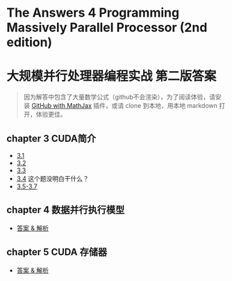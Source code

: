 # The Answers 4 Programming Massively Parallel Processor (2nd edition)
# 大规模并行处理器编程实战 第二版答案

> 因为解答中包含了大量数学公式（github不会渲染），为了阅读体验，请安装 [GitHub with MathJax](https://github.com/orsharir/github-mathjax/) 插件，或请 clone 到本地，用本地 markdown 打开，体验更佳。

## chapter 3 CUDA简介
* [3.1](./ch3.Introduction%20CUDA/ans3.1/ans.md)
* [3.2](./ch3.Introduction%20CUDA/ans3.2)
* [3.3](./ch3.Introduction%20CUDA/ans3.3/ans.md)    
* [3.4](./ch3.Introduction%20CUDA/ans3.4/ans.md) 这个题没明白干什么？ 
* [3.5-3.7](./ch3.Introduction%20CUDA/ans3.5/ans.md)

## chapter 4 数据并行执行模型
* [答案 & 解析](./ch4.Data%20Parallel%20Execution%20Model/ans.md)

## chapter 5 CUDA 存储器
* [答案 & 解析](./ch5.CUDA%20memories/ans.md)

